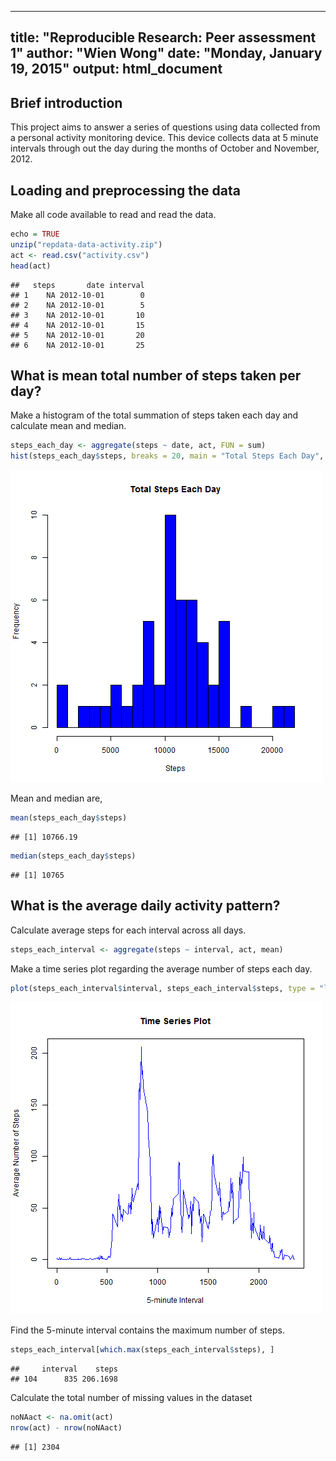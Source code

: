 
---
title: "Reproducible Research: Peer assessment 1"
author: "Wien Wong"
date: "Monday, January 19, 2015"
output: html_document
---


## Brief introduction

This project aims to answer a series of questions using data collected from a personal activity monitoring device. This device collects data at 5 minute intervals through out the day during the months of October and November, 2012. 

## Loading and preprocessing the data
Make all code available to read and read the data. 


```r
echo = TRUE
unzip("repdata-data-activity.zip")
act <- read.csv("activity.csv")
head(act)
```

```
##   steps       date interval
## 1    NA 2012-10-01        0
## 2    NA 2012-10-01        5
## 3    NA 2012-10-01       10
## 4    NA 2012-10-01       15
## 5    NA 2012-10-01       20
## 6    NA 2012-10-01       25
```

## What is mean total number of steps taken per day?
Make a histogram of the total summation of steps taken each day and calculate mean and median.


```r
steps_each_day <- aggregate(steps ~ date, act, FUN = sum)
hist(steps_each_day$steps, breaks = 20, main = "Total Steps Each Day", col = "blue", xlab = "Steps")
```

![plot of chunk unnamed-chunk-2](figure/unnamed-chunk-2-1.png) 

Mean and median are,

```r
mean(steps_each_day$steps)
```

```
## [1] 10766.19
```

```r
median(steps_each_day$steps)
```

```
## [1] 10765
```
## What is the average daily activity pattern?
Calculate average steps for each interval across all days.

```r
steps_each_interval <- aggregate(steps ~ interval, act, mean)
```

Make a time series plot regarding the average number of steps each day.

```r
plot(steps_each_interval$interval, steps_each_interval$steps, type = "l", xlab = "5-minute Interval", ylab = "Average Number of Steps", main = "Time Series Plot", col = "blue")
```

![plot of chunk unnamed-chunk-5](figure/unnamed-chunk-5-1.png) 

Find the 5-minute interval contains the maximum number of steps.

```r
steps_each_interval[which.max(steps_each_interval$steps), ]
```

```
##     interval    steps
## 104      835 206.1698
```

Calculate the total number of missing values in the dataset 

```r
noNAact <- na.omit(act)
nrow(act) - nrow(noNAact)
```

```
## [1] 2304
```
